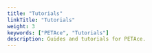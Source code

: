 ```yaml
---
title: "Tutorials"
linkTitle: "Tutorials"
weight: 3
keywords: ["PETAce", "Tutorials"]
description: Guides and tutorials for PETAce.
---
```



